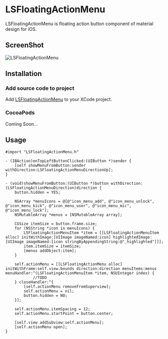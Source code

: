 # LSFloatingActionMenu
LSFloatingActionMenu is floating action button component of material design for iOS. 

## ScreenShot

![LSFloatingActionMenu](https://raw.githubusercontent.com/tinymind/LSFloatingActionMenu/master/LSFloatingActionMenuExample.gif)

## Installation

### Add source code to project

Add [LSFloatingActionMenu](https://github.com/tinymind/LSFloatingActionMenu/tree/master/LSFloatingActionMenuDemo/LSFloatingActionMenuDemo/LSFloatingActionMenu) to your XCode project.

### CocoaPods

Coming Soon...

## Usage

``` objc
#import "LSFloatingActionMenu.h"

- (IBAction)onTopLeftButtonClicked:(UIButton *)sender {
    [self showMenuFromButton:sender withDirection:LSFloatingActionMenuDirectionUp];
}

- (void)showMenuFromButton:(UIButton *)button withDirection:(LSFloatingActionMenuDirection)direction {
    button.hidden = YES;
    
    NSArray *menuIcons = @[@"icon_menu_add", @"icon_menu_unlock", @"icon_menu_kick", @"icon_menu_user", @"icon_menu_mic", @"icon_menu_lock"];
    NSMutableArray *menus = [NSMutableArray array];
    
    CGSize itemSize = button.frame.size;
    for (NSString *icon in menuIcons) {
        LSFloatingActionMenuItem *item = [[LSFloatingActionMenuItem alloc] initWithImage:[UIImage imageNamed:icon] highlightedImage:[UIImage imageNamed:[icon stringByAppendingString:@"_highlighted"]]];
        item.itemSize = itemSize;
        [menus addObject:item];
    }
    
    self.actionMenu = [[LSFloatingActionMenu alloc] initWithFrame:self.view.bounds direction:direction menuItems:menus menuHandler:^(LSFloatingActionMenuItem *item, NSUInteger index) {
            //TODO
    } closeHandler:^{
        [self.actionMenu removeFromSuperview];
        self.actionMenu = nil;
        button.hidden = NO;
    }];
    
    self.actionMenu.itemSpacing = 12;
    self.actionMenu.startPoint = button.center;
    
    [self.view addSubview:self.actionMenu];
    [self.actionMenu open];
}

```
